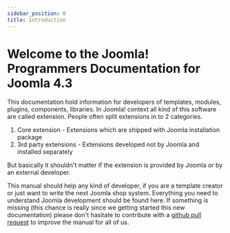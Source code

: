 ```yaml
---
sidebar_position: 0
title: Introduction
---
```


# Welcome to the Joomla! Programmers Documentation for Joomla 4.3

This documentation hold information for developers of templates, modules, plugins, components, libraries.
In Joomla! context all kind of this software are called extension. People often split extensions in to 2 categories.

1. Core extension - Extensions which are shipped with Joomla installation package
2. 3rd party extensions - Extensions developed not by Joomla and installed separately

But basically it shouldn't matter if the extension is provided by Joomla or by an external developer.

This manual should help any kind of developer, if you are a template creator or just want to write the next
Joomla shop system. Everything you need to understand Joomla development should be found here.
If something is missing (this chance is really since we getting started this new documentation) please don't
hasitate to contribute with a [github pull request](https://github.com/joomla/Manual/) to improve the manual for all of us.
